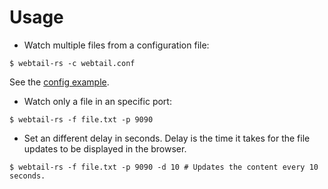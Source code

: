 # Usage

- Watch multiple files from a configuration file:

```
$ webtail-rs -c webtail.conf
```

See the [config example](https://github.com/Edu4rdSHL/webtail-rs/blob/master/examples/webtail.conf).

- Watch only a file in an specific port:

```
$ webtail-rs -f file.txt -p 9090
```

- Set an different delay in seconds. Delay is the time it takes for the file updates to be displayed in the browser.

```
$ webtail-rs -f file.txt -p 9090 -d 10 # Updates the content every 10 seconds.
```